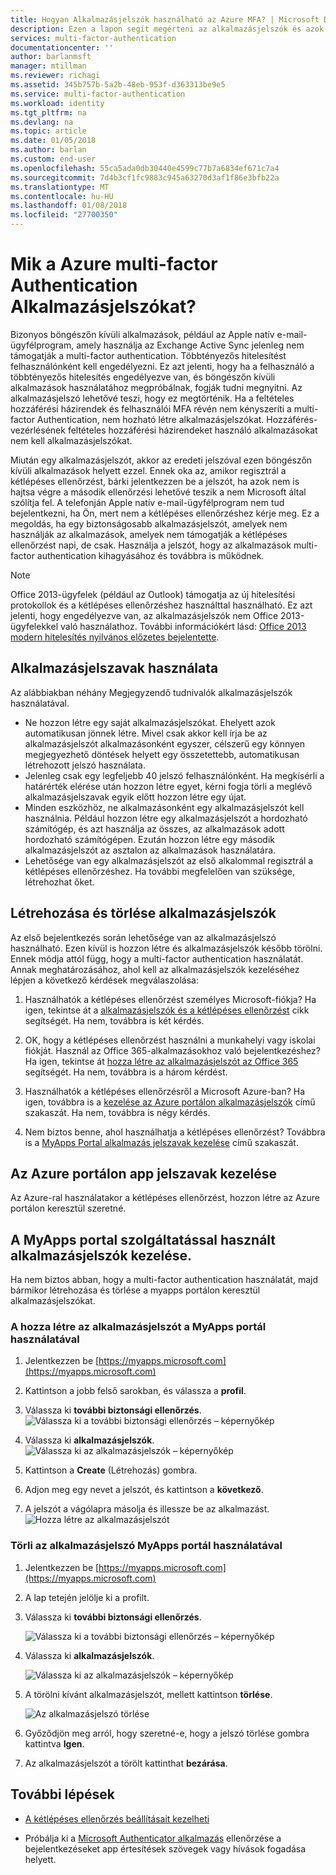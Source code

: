 ```yaml
---
title: Hogyan Alkalmazásjelszók használható az Azure MFA? | Microsoft Docs
description: Ezen a lapon segít megérteni az alkalmazásjelszók és azok szerepét a az Azure MFA figyelembe véve a felhasználóknak.
services: multi-factor-authentication
documentationcenter: ''
author: barlanmsft
manager: mtillman
ms.reviewer: richagi
ms.assetid: 345b757b-5a2b-48eb-953f-d363313be9e5
ms.service: multi-factor-authentication
ms.workload: identity
ms.tgt_pltfrm: na
ms.devlang: na
ms.topic: article
ms.date: 01/05/2018
ms.author: barlan
ms.custom: end-user
ms.openlocfilehash: 55ca5ada0db30440e4599c77b7a6834ef671c7a4
ms.sourcegitcommit: 7d4b3cf1fc9883c945a63270d3af1f86e3bfb22a
ms.translationtype: MT
ms.contentlocale: hu-HU
ms.lasthandoff: 01/08/2018
ms.locfileid: "27700350"
---
```

# <a name="what-are-app-passwords-in-azure-multi-factor-authentication"></a>Mik a Azure multi-factor Authentication Alkalmazásjelszókat?
Bizonyos böngészőn kívüli alkalmazások, például az Apple natív e-mail-ügyfélprogram, amely használja az Exchange Active Sync jelenleg nem támogatják a multi-factor authentication. Többtényezős hitelesítést felhasználónként kell engedélyezni. Ez azt jelenti, hogy ha a felhasználó a többtényezős hitelesítés engedélyezve van, és böngészőn kívüli alkalmazások használatához megpróbálnak, fogják tudni megnyitni. Az alkalmazásjelszó lehetővé teszi, hogy ez megtörténik. Ha a feltételes hozzáférési házirendek és felhasználói MFA révén nem kényszeríti a multi-factor Authentication, nem hozható létre alkalmazásjelszókat. Hozzáférés-vezérlésének feltételes hozzáférési házirendeket használó alkalmazásokat nem kell alkalmazásjelszókat.

Miután egy alkalmazásjelszót, akkor az eredeti jelszóval ezen böngészőn kívüli alkalmazások helyett ezzel. Ennek oka az, amikor regisztrál a kétlépéses ellenőrzést, bárki jelentkezzen be a jelszót, ha azok nem is hajtsa végre a második ellenőrzési lehetővé teszik a nem Microsoft által szólítja fel. A telefonján Apple natív e-mail-ügyfélprogram nem tud bejelentkezni, ha Ön, mert nem a kétlépéses ellenőrzéshez kérje meg. Ez a megoldás, ha egy biztonságosabb alkalmazásjelszót, amelyek nem használják az alkalmazások, amelyek nem támogatják a kétlépéses ellenőrzést napi, de csak. Használja a jelszót, hogy az alkalmazások multi-factor authentication kihagyásához és továbbra is működnek.

> [!NOTE]
> Office 2013-ügyfelek (például az Outlook) támogatja az új hitelesítési protokollok és a kétlépéses ellenőrzéshez használttal használható.  Ez azt jelenti, hogy engedélyezve van, az alkalmazásjelszók nem Office 2013-ügyfelekkel való használathoz.  További információkért lásd: [Office 2013 modern hitelesítés nyilvános előzetes bejelentette](https://blogs.office.com/2015/03/23/office-2013-modern-authentication-public-preview-announced/).


## <a name="how-to-use-app-passwords"></a>Alkalmazásjelszavak használata
Az alábbiakban néhány Megjegyzendő tudnivalók alkalmazásjelszók használatával.

* Ne hozzon létre egy saját alkalmazásjelszókat. Ehelyett azok automatikusan jönnek létre. Mivel csak akkor kell írja be az alkalmazásjelszót alkalmazásonként egyszer, célszerű egy könnyen megjegyezhető döntések helyett egy összetettebb, automatikusan létrehozott jelszó használata.
* Jelenleg csak egy legfeljebb 40 jelszó felhasználónként. Ha megkísérli a határérték elérése után hozzon létre egyet, kérni fogja törli a meglévő alkalmazásjelszavak egyik előtt hozzon létre egy újat.
* Minden eszközhöz, ne alkalmazásonként egy alkalmazásjelszót kell használnia. Például hozzon létre egy alkalmazásjelszót a hordozható számítógép, és azt használja az összes, az alkalmazások adott hordozható számítógépen. Ezután hozzon létre egy második alkalmazásjelszót az asztalon az alkalmazások használatára.
* Lehetősége van egy alkalmazásjelszót az első alkalommal regisztrál a kétlépéses ellenőrzéshez.  Ha további megfelelően van szüksége, létrehozhat őket.



## <a name="creating-and-deleting-app-passwords"></a>Létrehozása és törlése alkalmazásjelszók
Az első bejelentkezés során lehetősége van az alkalmazásjelszó használható.  Ezen kívül is hozzon létre és alkalmazásjelszók később törölni.  Ennek módja attól függ, hogy a multi-factor authentication használatát. Annak meghatározásához, ahol kell az alkalmazásjelszók kezeléséhez lépjen a következő kérdések megválaszolása:

1. Használhatók a kétlépéses ellenőrzést személyes Microsoft-fiókja? Ha igen, tekintse át a [alkalmazásjelszók és a kétlépéses ellenőrzést](https://support.microsoft.com/help/12409/microsoft-account-app-passwords-two-step-verification) cikk segítségét. Ha nem, továbbra is két kérdés.

2. OK, hogy a kétlépéses ellenőrzést használni a munkahelyi vagy iskolai fiókját. Használ az Office 365-alkalmazásokhoz való bejelentkezéshez? Ha igen, tekintse át [hozza létre az alkalmazásjelszót az Office 365](https://support.office.com/article/Create-an-app-password-for-Office-365-3e7c860f-bda4-4441-a618-b53953ee1183) segítségét. Ha nem, továbbra is a három kérdést.

3. Használhatók a kétlépéses ellenőrzésről a Microsoft Azure-ban? Ha igen, továbbra is a [kezelése az Azure portálon alkalmazásjelszók](#manage-app-passwords-in-the-Azure-portal) című szakaszát. Ha nem, továbbra is négy kérdés.

4. Nem biztos benne, ahol használhatja a kétlépéses ellenőrzést? Továbbra is a [MyApps Portal alkalmazás jelszavak kezelése](#manage-app-passwords-with-the-myapps-portal) című szakaszát.


## <a name="manage-app-passwords-in-the-azure-portal"></a>Az Azure portálon app jelszavak kezelése
Az Azure-ral használatakor a kétlépéses ellenőrzést, hozzon létre az Azure portálon keresztül szeretné.



## <a name="manage-app-passwords-with-the-myapps-portal"></a>A MyApps portal szolgáltatással használt alkalmazásjelszók kezelése.
Ha nem biztos abban, hogy a multi-factor authentication használatát, majd bármikor létrehozása és törlése a myapps portálon keresztül alkalmazásjelszókat.

### <a name="to-create-an-app-password-using-the-myapps-portal"></a>A hozza létre az alkalmazásjelszót a MyApps portál használatával
1. Jelentkezzen be [https://myapps.microsoft.com](https://myapps.microsoft.com)
2. Kattintson a jobb felső sarokban, és válassza a **profil**.
3. Válassza ki **további biztonsági ellenőrzés**.
   ![Válassza ki a további biztonsági ellenőrzés – képernyőkép](./media/multi-factor-authentication-end-user-manage/myapps1.png)

4. Válassza ki **alkalmazásjelszók**.
   ![Válassza ki az alkalmazásjelszók – képernyőkép](./media/multi-factor-authentication-end-user-app-passwords/apppass2.png)

5. Kattintson a **Create** (Létrehozás) gombra.
6. Adjon meg egy nevet a jelszót, és kattintson a **következő**.
7. A jelszót a vágólapra másolja és illessze be az alkalmazást.
   ![Hozza létre az alkalmazásjelszót](./media/multi-factor-authentication-end-user-app-passwords/create2.png)

### <a name="to-delete-an-app-password-using-the-myapps-portal"></a>Törli az alkalmazásjelszó MyApps portál használatával
1. Jelentkezzen be [https://myapps.microsoft.com](https://myapps.microsoft.com)
2. A lap tetején jelölje ki a profilt.
3. Válassza ki **további biztonsági ellenőrzés**.

   ![Válassza ki a további biztonsági ellenőrzés – képernyőkép](./media/multi-factor-authentication-end-user-manage/myapps1.png)

4. Válassza ki **alkalmazásjelszók**.

   ![Válassza ki az alkalmazásjelszók – képernyőkép](./media/multi-factor-authentication-end-user-app-passwords/apppass2.png)

5. A törölni kívánt alkalmazásjelszót, mellett kattintson **törlése**.

   ![Az alkalmazásjelszó törlése](./media/multi-factor-authentication-end-user-app-passwords/delete1.png)

6. Győződjön meg arról, hogy szeretné-e, hogy a jelszó törlése gombra kattintva **Igen**.
7. Az alkalmazásjelszót a törölt kattinthat **bezárása**.

## <a name="next-steps"></a>További lépések

- [A kétlépéses ellenőrzés beállításait kezelheti](multi-factor-authentication-end-user-manage-settings.md)

- Próbálja ki a [Microsoft Authenticator alkalmazás](microsoft-authenticator-app-how-to.md) ellenőrzése a bejelentkezéseket app értesítések szövegek vagy hívások fogadása helyett.
